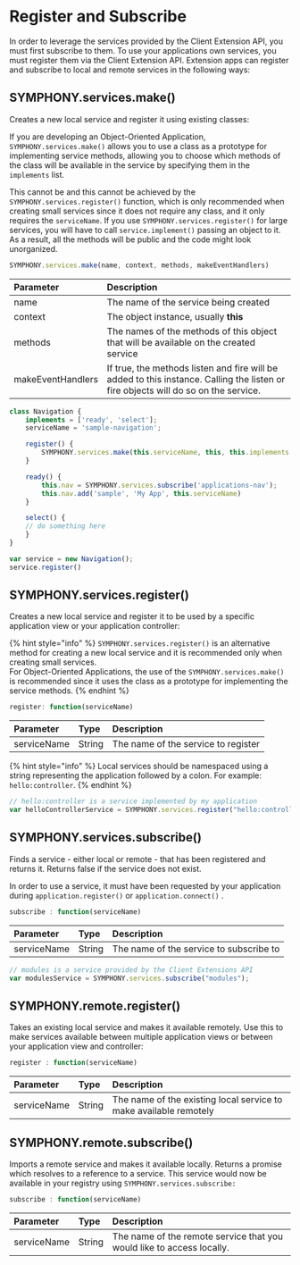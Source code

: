 # Register and Subscribe

In order to leverage the services provided by the Client Extension API, you must first subscribe to them.  To use your applications own services, you must register them via the Client Extension API.  Extension apps can register and subscribe to local and remote services in the following ways:

## SYMPHONY.services.make\(\)

Creates a new local service and register it using existing classes:

If you are developing an Object-Oriented Application, `SYMPHONY.services.make()` allows you to use a class as a prototype for implementing service methods, allowing you to choose which methods of the class will be available in the service by specifying them in the `implements` list.  

This cannot be  and this cannot be achieved by the `SYMPHONY.services.register()` function, which is only recommended when creating small services since it does not require any class,  and it only requires the `serviceName`. If you use `SYMPHONY.services.register()` for large services, you will have to call `service.implement()` passing an object to it. As a result, all the methods will be public and the code might look unorganized.

```javascript
SYMPHONY.services.make(name, context, methods, makeEventHandlers)
```

| Parameter | Description |
| :--- | :--- |
| name | The name of the service being created |
| context | The object instance, usually **this** |
| methods | The names of the methods of this object that will be available on the created service |
| makeEventHandlers | If true, the methods listen and fire will be added to this instance. Calling the listen or fire objects will do so on the service. |

```javascript
class Navigation {
    implements = ['ready', 'select'];
    serviceName = 'sample-navigation';

    register() {
        SYMPHONY.services.make(this.serviceName, this, this.implements, true);
    }

    ready() {
        this.nav = SYMPHONY.services.subscribe('applications-nav');
        this.nav.add('sample', 'My App', this.serviceName)
    }

    select() {
    // do something here
    }
}

var service = new Navigation();
service.register()
```

## SYMPHONY.services.register\(\)

Creates a new local service and register it to be used by a specific application view or your application controller:

{% hint style="info" %}
`SYMPHONY.services.register()` is an alternative method for creating a new local service and it is recommended only when creating small services.  
For Object-Oriented Applications, the use of the `SYMPHONY.services.make()` is recommended since it uses the class as a prototype for implementing the service methods.
{% endhint %}

```javascript
register: function(serviceName)
```

| Parameter | Type | Description |
| :--- | :--- | :--- |
| serviceName | String | The name of the service to register |

{% hint style="info" %}
Local services should be namespaced using a string representing the application followed by a colon. For example: `hello:controller`.
{% endhint %}

```javascript
// hello:controller is a service implemented by my application
var helloControllerService = SYMPHONY.services.register("hello:controller");
```

## SYMPHONY.services.subscribe\(\)

Finds a service - either local or remote - that has been registered and returns it. Returns false if the service does not exist.

In order to use a service, it must have been requested by your application during `application.register()` or `application.connect()` .

```javascript
subscribe : function(serviceName)
```

| Parameter | Type | Description |
| :--- | :--- | :--- |
| serviceName | String | The name of the service to subscribe to |

```javascript
// modules is a service provided by the Client Extensions API
var modulesService = SYMPHONY.services.subscribe("modules");
```

## SYMPHONY.remote.register\(\)

Takes an existing local service and makes it available remotely. Use this to make services available between multiple application views or between your application view and controller:

```javascript
register : function(serviceName)
```

| Parameter | Type | Description |
| :--- | :--- | :--- |
| serviceName | String | The name of the existing local service to make available remotely |

## SYMPHONY.remote.subscribe\(\)

Imports a remote service and makes it available locally. Returns a promise which resolves to a reference to a service. This service would now be available in your registry using `SYMPHONY.services.subscribe:`

```javascript
subscribe : function(serviceName)
```

| Parameter | Type | Description |
| :--- | :--- | :--- |
| serviceName | String | The name of the remote service that you would like to access locally. |



